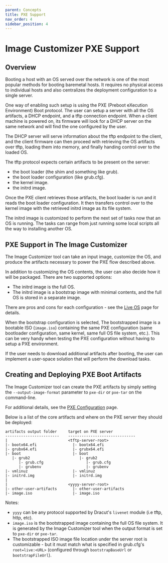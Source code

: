 ```yaml
---
parent: Concepts
title: PXE Support
nav_order: 4
sidebar_position: 4
---
```


# Image Customizer PXE Support

## Overview

Booting a host with an OS served over the network is one of the most popular
methods for booting baremetal hosts. It requires no physical access to individual
hosts and also centralizes the deployment configuration to a single server.

One way of enabling such setup is using the PXE (Preboot eXecution Environment)
Boot protocol. The user can setup a server with all the OS artifacts, a DHCP
endpoint, and a tftp connection endpoint. When a client machine is powered on,
its firmware will look for a DHCP server on the same network and will find the
one configured by the user.

The DHCP server will serve information about the tftp endpoint to the client,
and the client firmware can then proceed with retrieving the OS artifacts over
tftp, loading them into memory, and finally handing control over to the
loaded OS.

The tftp protocol expects certain artifacts to be present on the server:

- the boot loader (the shim and something like grub).
- the boot loader configuration (like grub.cfg).
- the kernel image.
- the initrd image.

Once the PXE client retrieves those artifacts, the boot loader is run and it
reads the boot loader configuration. It then transfers control over to the
kernel image with the retrieved initrd image as its file system.

The initrd image is customized to perform the next set of tasks now that an
OS is running. The tasks can range from just running some local scripts all
the way to installing another OS.

## PXE Support in The Image Customizer

The Image Customizer tool can take an input image, customize the OS, and produce
the artifacts necessary to power the PXE flow described above.

In addition to customizing the OS contents, the user can also decide how it
will be packaged. There are two supported options:

- The initrd image is the full OS.
- The initrd image is a bootstrap image with minimal contents, and the full
  OS is stored in a separate image.

There are pros and cons for each configuration - see the [Live OS](./liveos.md)
page for details.

When the bootstrap configuration is selected, The bootstrapped image is a
bootable ISO (`image.iso`) containing the same PXE configuration (same bootloader
configuration, same kernel, same full OS file system, etc.). This can be very
handy when testing the PXE configuration without having to setup a PXE
environment.

If the user needs to download additional artifacts after booting, the user can
implement a user-space solution that will perform the download tasks.

## Creating and Deploying PXE Boot Artifacts

The Image Customizer tool can create the PXE artifacts by simply setting the
`--output-image-format` parameter to `pxe-dir` or `pxe-tar` on the command-line.

For additional details, see the [PXE Configuration](../api/configuration/pxe.md)
page.

Below is a list of the core artifacts and where on the PXE server they should
be deployed:

```
artifacts output folder     target on PXE server
------------------------    ------------------------------
|                           <tftp-server-root>
|- bootx64.efi                |- bootx64.efi
|- grubx64.efi                |- grubx64.efi
|- boot                       |- boot
   |- grub2                      |- grub2
      |- grub.cfg                   |- grub.cfg
      |- grubenv                    |- grubenv
|- vmlinuz                    |- vmlinuz
|- initrd.img                 |- initrd.img
|
|                           <yyyy-server-root>
|- other-user-artifacts       |- other-user-artifacts
|- image.iso                  |- image.iso
```

Notes:

- `yyyy` can be any protocol supported by Dracut's `livenet` module (i.e
  tftp, http, etc).
- `image.iso` is the bootstrapped image containing the full OS file system. It
  is generated by the Image Customizer tool when the output format is set to
  `pxe-dir` or `pxe-tar`.
- The bootstrapped ISO image file location under the server root is customizable -
  but it must match what is specified in grub.cfg's `root=live:<URL>` (configured
  through `bootstrapBaseUrl` or `bootstrapFileUrl`).
